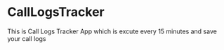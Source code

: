 # CallLogsTracker
 This is Call Logs Tracker App which is excute every 15 minutes and save your call logs

